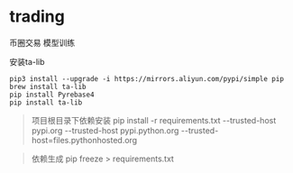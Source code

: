 # trading
币圈交易 模型训练


安装ta-lib
```commandline
pip3 install --upgrade -i https://mirrors.aliyun.com/pypi/simple pip
brew install ta-lib
pip install Pyrebase4
pip install ta-lib
```

> 项目根目录下依赖安装
>  pip install -r requirements.txt --trusted-host pypi.org --trusted-host pypi.python.org --trusted-host=files.pythonhosted.org



> 依赖生成
> pip freeze > requirements.txt